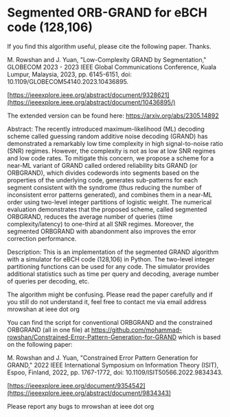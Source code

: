 # Segmented ORB-GRAND for eBCH code (128,106)
If you find this algorithm useful, please cite the following paper. Thanks.

M. Rowshan and J. Yuan, "Low-Complexity GRAND by Segmentation," GLOBECOM 2023 - 2023 IEEE Global Communications Conference, Kuala Lumpur, Malaysia, 2023, pp. 6145-6151, doi: 10.1109/GLOBECOM54140.2023.10436895.

[https://ieeexplore.ieee.org/abstract/document/9328621](https://ieeexplore.ieee.org/abstract/document/10436895/)

The extended version can be found here: https://arxiv.org/abs/2305.14892

Abstract: The recently introduced maximum-likelihood (ML) decoding scheme called guessing random additive noise decoding (GRAND) has demonstrated a remarkably low time complexity in high signal-to-noise ratio (SNR) regimes. However, the complexity is not as low at low SNR regimes and low code rates. To mitigate this concern, we propose a scheme for a near-ML variant of GRAND called ordered reliability bits GRAND (or ORBGRAND), which divides codewords into segments based on the properties of the underlying code, generates sub-patterns for each segment consistent with the syndrome (thus reducing the number of inconsistent error patterns generated), and combines them in a near-ML order using two-level integer partitions of logistic weight. The numerical evaluation demonstrates that the proposed scheme, called segmented ORBGRAND, reduces the average number of queries (time complexity/latency) to one-third at all SNR regimes. Moreover, the segmented ORBGRAND with abandonment also improves the error correction performance.

Description: 
This is an implementation of the segmented GRAND algorithm with a simulator for eBCH code (128,106) in Python. The two-level integer partitioning functions can be used for any code. 
The simulator provides additional statistics such as time per query and decoding, average number of queries per decoding, etc.

The algorithm might be confusing. Please read the paper carefully and if you still do not understand it, feel free to contact me via email address mrowshan at ieee dot org


You can find the script for conventional ORBGRAND and the constrained ORBGRAND (all in one file) at https://github.com/mohammad-rowshan/Constrained-Error-Pattern-Generation-for-GRAND which is based on the following paper:

M. Rowshan and J. Yuan, "Constrained Error Pattern Generation for GRAND," 2022 IEEE International Symposium on Information Theory (ISIT), Espoo, Finland, 2022, pp. 1767-1772, doi: 10.1109/ISIT50566.2022.9834343.

[https://ieeexplore.ieee.org/document/9354542](https://ieeexplore.ieee.org/abstract/document/9834343)

Please report any bugs to mrowshan at ieee dot org
